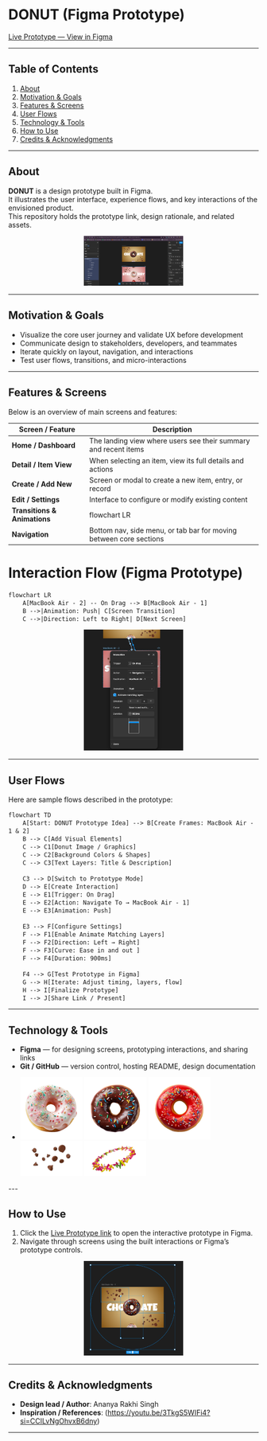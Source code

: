 # DONUT (Figma Prototype)

[Live Prototype — View in Figma](https://www.figma.com/proto/mDgz7kCv9X1BfiLJoghkMT/DONUT?node-id=3-3&p=f&t=2c4ww5vjYPg83QCH-1&scaling=scale-down&content-scaling=fixed&page-id=0%3A1)

---

## Table of Contents

1. [About](#about)  
2. [Motivation & Goals](#motivation--goals)  
3. [Features & Screens](#features--screens)  
4. [User Flows](#user-flows)  
5. [Technology & Tools](#technology--tools)  
6. [How to Use](#how-to-use)  
7. [Credits & Acknowledgments](#credits--acknowledgments)  
---

## About

**DONUT** is a design prototype built in Figma.  
It illustrates the user interface, experience flows, and key interactions of the envisioned product.  
This repository holds the prototype link, design rationale, and related assets.
<p align="center">
  <img src="Screenshot 2025-09-19 164139.png" alt="Prototype" width="200"/>
</p>

---

## Motivation & Goals

- Visualize the core user journey and validate UX before development  
- Communicate design to stakeholders, developers, and teammates  
- Iterate quickly on layout, navigation, and interactions  
- Test user flows, transitions, and micro-interactions  

---

## Features & Screens

Below is an overview of main screens and features:

| Screen / Feature | Description |
|------------------|-------------|
| **Home / Dashboard** | The landing view where users see their summary and recent items |
| **Detail / Item View** | When selecting an item, view its full details and actions |
| **Create / Add New** | Screen or modal to create a new item, entry, or record |
| **Edit / Settings** | Interface to configure or modify existing content |
| **Transitions & Animations** | flowchart LR|
| **Navigation** | Bottom nav, side menu, or tab bar for moving between core sections |

# Interaction Flow (Figma Prototype)

```mermaid
flowchart LR
    A[MacBook Air - 2] -- On Drag --> B[MacBook Air - 1]
    B -->|Animation: Push| C[Screen Transition]
    C -->|Direction: Left to Right| D[Next Screen]
```
<p align="center">
  <img src="Screenshot 2025-09-24 133815.png" alt="reference" width="200"/>
</p>


---

## User Flows

Here are sample flows described in the prototype:

```mermaid
flowchart TD
    A[Start: DONUT Prototype Idea] --> B[Create Frames: MacBook Air - 1 & 2]
    B --> C[Add Visual Elements]
    C --> C1[Donut Image / Graphics]
    C --> C2[Background Colors & Shapes]
    C --> C3[Text Layers: Title & Description]

    C3 --> D[Switch to Prototype Mode]
    D --> E[Create Interaction]
    E --> E1[Trigger: On Drag]
    E --> E2[Action: Navigate To → MacBook Air - 1]
    E --> E3[Animation: Push]

    E3 --> F[Configure Settings]
    F --> F1[Enable Animate Matching Layers]
    F --> F2[Direction: Left → Right]
    F --> F3[Curve: Ease in and out ]
    F --> F4[Duration: 900ms]

    F4 --> G[Test Prototype in Figma]
    G --> H[Iterate: Adjust timing, layers, flow]
    H --> I[Finalize Prototype]
    I --> J[Share Link / Present]
```
---

## Technology & Tools

- **Figma** — for designing screens, prototyping interactions, and sharing links  
- **Git / GitHub** — version control, hosting README, design documentation
- <p float="left">
  <img src="08cc49aa25d087cffd487701f70445d2-removebg-preview.png" width="125"/>
  <img src="8a8422ee3c64611435e168a2a9a1f278-removebg-preview.png" width="125"/>
  <img src="a79c3c7ed953e8b51c3b006323933316-removebg-preview.png" width="125"/>
  <img src="Scattering_of_tasty_chocolate_chips_on_white_background_chocolate_morsels_on_white_background_choco_chips_3d_illustration_3d_rendering___Premium_Photo-removebg-preview.png" width="125"/>
  <img src="ce6425384737e5b1c33e9d6d316115f8-removebg-preview.png" width="125"/>
</p>
---

## How to Use

1. Click the [Live Prototype link](https://www.figma.com/proto/mDgz7kCv9X1BfiLJoghkMT/DONUT?node-id=3-3&p=f&t=2c4ww5vjYPg83QCH-1&scaling=scale-down&content-scaling=fixed&page-id=0%3A1) to open the interactive prototype in Figma.  
2. Navigate through screens using the built interactions or Figma’s prototype controls.
<p align="center">
  <img src="Screenshot 2025-09-19 164103.png" alt="Assembly oof Elements" width="200"/>
</p>



---

## Credits & Acknowledgments

- **Design lead / Author**: Ananya Rakhi Singh    
- **Inspiration / References**: (https://youtu.be/3TkgS5WIFi4?si=CCILvNgOhvxB6dny)

---

